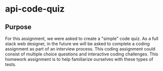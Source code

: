 # api-code-quiz

## Purpose

For this assignment, we were asked to create a "simple" code quiz. As a full stack web designer, in the future we will be asked to complete a coding assignment as part of an interview process. This coding assignment could consist of multiple choice questions and interactive coding challenges. This homework assignment is to help familiarize ourselves with these types of tests.

